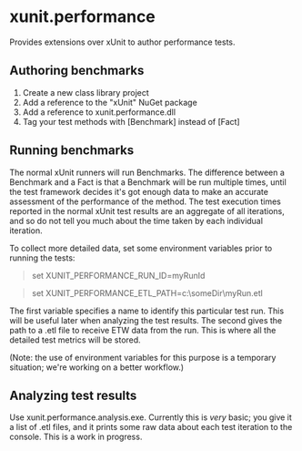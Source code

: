 # xunit.performance
Provides extensions over xUnit to author performance tests.

## Authoring benchmarks

1. Create a new class library project
2. Add a reference to the "xUnit" NuGet package
3. Add a reference to xunit.performance.dll
4. Tag your test methods with [Benchmark] instead of [Fact]

## Running benchmarks

The normal xUnit runners will run Benchmarks.  The difference between a Benchmark and a Fact is that a Benchmark will be run multiple times, until the test framework decides it's got enough data to make an accurate assessment of the performance of the method.  The test execution times reported in the normal xUnit test results are an aggregate of all iterations, and so do not tell you much about the time taken by each individual iteration.

To collect more detailed data, set some environment variables prior to running the tests:

> set XUNIT_PERFORMANCE_RUN_ID=myRunId

> set XUNIT_PERFORMANCE_ETL_PATH=c:\someDir\myRun.etl

The first variable specifies a name to identify this particular test run.  This will be useful later when analyzing the test results.  The second gives the path to a .etl file to receive ETW data from the run.  This is where all the detailed test metrics will be stored.

(Note: the use of environment variables for this purpose is a temporary situation; we're working on a better workflow.)


## Analyzing test results

Use xunit.performance.analysis.exe.  Currently this is *very* basic; you give it a list of .etl files, and it prints some raw data about each test iteration to the console.  This is a work in progress.

